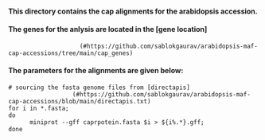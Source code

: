 #### This directory contains the cap alignments for the arabidopsis accession. 
#### The genes for the anlysis are located in the [gene location]
                        (#https://github.com/sablokgaurav/arabidopsis-maf-cap-accessions/tree/main/cap_genes)

#### The parameters for the alignments are given below:
```
# sourcing the fasta genome files from [directapis]
                  (#https://github.com/sablokgaurav/arabidopsis-maf-cap-accessions/blob/main/directapis.txt)
for i in *.fasta;
do
      miniprot --gff caprpotein.fasta $i > ${i%.*}.gff;
done
```

